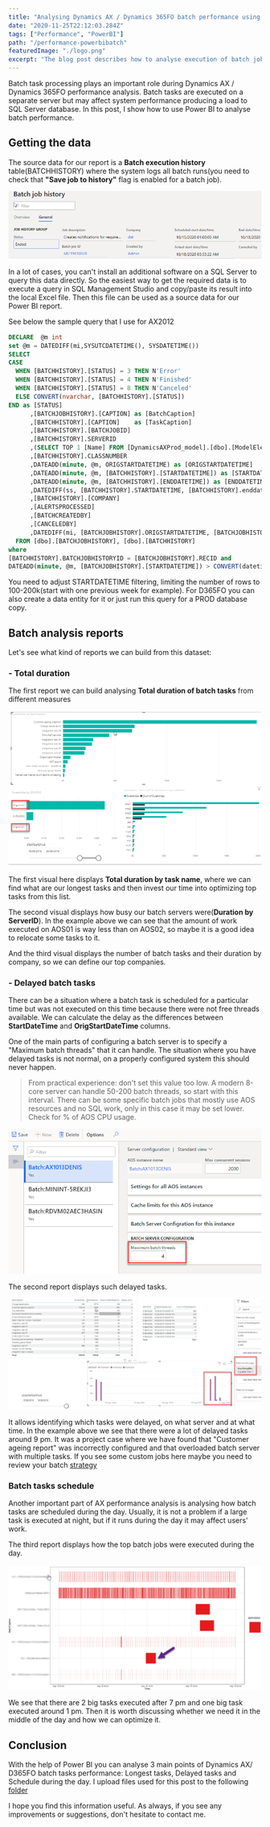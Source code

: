 ```yaml
---
title: "Analysing Dynamics AX / Dynamics 365FO batch performance using Power BI"
date: "2020-11-25T22:12:03.284Z"
tags: ["Performance", "PowerBI"]
path: "/performance-powerbibatch"
featuredImage: "./logo.png"
excerpt: "The blog post describes how to analyse execution of batch jobs in Power BI Desktop"
---
```


Batch task processing plays an important role during Dynamics AX / Dynamics 365FO performance analysis.  Batch tasks are executed on a separate server but may affect system performance producing a load to SQL Server database. In this post, I show how to use Power BI to analyse batch performance.

## Getting the data

The source data for our report is a **Batch execution history** table(BATCHHISTORY) where the system logs all batch runs(you need to check that **"Save job to history"** flag is enabled for a batch job).

 ![Batch History](BatchHistory.png)

In a lot of cases, you can't install an additional software on a SQL Server to query this data directly. So the easiest way to get the required data is to execute a query in SQL Management Studio and copy/paste its result into the local Excel file. Then this file can be used as a source data for our Power BI report.

See below the sample query that I use for AX2012

```sql
DECLARE  @m int
set @m = DATEDIFF(mi,SYSUTCDATETIME(), SYSDATETIME())
SELECT
CASE
  WHEN [BATCHHISTORY].[STATUS] = 3 THEN N'Error'
  WHEN [BATCHHISTORY].[STATUS] = 4 THEN N'Finished'
  WHEN [BATCHHISTORY].[STATUS] = 8 THEN N'Canceled'
  ELSE CONVERT(nvarchar, [BATCHHISTORY].[STATUS])
END as [STATUS]
      ,[BATCHJOBHISTORY].[CAPTION] as [BatchCaption]
      ,[BATCHHISTORY].[CAPTION]    as [TaskCaption]
      ,[BATCHHISTORY].[BATCHJOBID]
      ,[BATCHHISTORY].SERVERID
      ,(SELECT TOP 1 [Name] FROM [DynamicsAXProd_model].[dbo].[ModelElement] where axid = [BATCHHISTORY].CLASSNUMBER and ElementType = 45) as ClassName
      ,[BATCHHISTORY].CLASSNUMBER
      ,DATEADD(minute, @m, ORIGSTARTDATETIME) as [ORIGSTARTDATETIME]
      ,DATEADD(minute, @m, [BATCHHISTORY].[STARTDATETIME]) as [STARTDATETIME]
      ,DATEADD(minute, @m, [BATCHHISTORY].[ENDDATETIME]) as [ENDDATETIME]
      ,DATEDIFF(ss, [BATCHHISTORY].STARTDATETIME, [BATCHHISTORY].enddatetime) as [DurationSec]
      ,[BATCHHISTORY].[COMPANY]
      ,[ALERTSPROCESSED]
      ,[BATCHCREATEDBY]
      ,[CANCELEDBY]
      ,DATEDIFF(mi, [BATCHJOBHISTORY].ORIGSTARTDATETIME, [BATCHJOBHISTORY].STARTDATETIME) as [StartDelayMin]
  FROM [dbo].[BATCHJOBHISTORY], [dbo].[BATCHHISTORY]
where
[BATCHHISTORY].BATCHJOBHISTORYID = [BATCHJOBHISTORY].RECID and
DATEADD(minute, @m, [BATCHJOBHISTORY].[STARTDATETIME]) > CONVERT(datetime, '2019-08-12', 120)

```

You need to adjust STARTDATETIME filtering, limiting the number of rows to 100-200k(start with one previous week for example). For D365FO you can also create a data entity for it or just run this query for a PROD database copy.

## Batch analysis reports

Let's see what kind of reports we can build from this dataset:

### - Total duration

The first report we can build analysing **Total duration of  batch tasks** from different measures

![Duration report](Report1.png)

The first visual here displays **Total duration by task name**, where we can find what are our longest tasks and then invest our time into optimizing top tasks from this list.

The second visual displays how busy our batch servers were(**Duration by ServerID**). In the example above we can see that the amount of work executed on AOS01 is way less than on AOS02, so maybe it is a good idea to relocate some tasks to it.  

And the third visual displays the number of batch tasks and their duration by company, so we can define our top companies.

### - Delayed batch tasks

There can be a situation where a batch task is scheduled for a particular time but was not executed on this time because there were not free threads available. We can calculate the delay as the differences between **StartDateTime** and **OrigStartDateTime** columns.

One of the main parts of configuring a batch server is to specify a "Maximum batch threads" that it can handle. The situation where you have delayed tasks is not normal, on a properly configured system this should never happen.  

> From practical experience: don't set this value too low. A modern 8-core server can handle 50-200 batch threads, so start with this interval.  There can be some specific batch jobs that mostly use AOS resources and no SQL work, only in this case it may be set lower. Check for % of AOS CPU usage. 

![Batch config](BatchConfig.png)

The second report displays such delayed tasks.

![Delayed tasks report](Report2.png)

It allows identifying which tasks were delayed, on what server and at what time. In the example above we see that there were a lot of delayed tasks around 9 pm. It was a project case where we have found that "Customer ageing report" was incorrectly configured and that overloaded batch server with multiple tasks. If you see some custom jobs here maybe you need to review your batch [strategy](https://www.linkedin.com/pulse/batch-parallelism-d365-finance-operations-valentyn-lysenko/)

### Batch tasks schedule

Another important part of AX performance analysis is analysing how batch tasks are scheduled during the day. Usually, it is not a problem if a large task is executed at night, but if it runs during the day it may affect users' work.

The third report displays how the top batch jobs were executed during the day.

![BatchSchedule](Report3.png)

We see that there are 2 big tasks executed after 7 pm and one big task executed around 1 pm. Then it is worth discussing whether we need it in the middle of the day and how we can optimize it.

## Conclusion

With the help of Power BI you can analyse 3 main points of Dynamics AX/ D365FO batch tasks performance: Longest tasks, Delayed tasks and Schedule during the day. I upload files used for this post to the following [folder](https://github.com/TrudAX/TRUDScripts/tree/master/Performance/Jobs/PowerBI)

I hope you find this information useful. As always, if you see any improvements or suggestions, don't hesitate to contact me.
